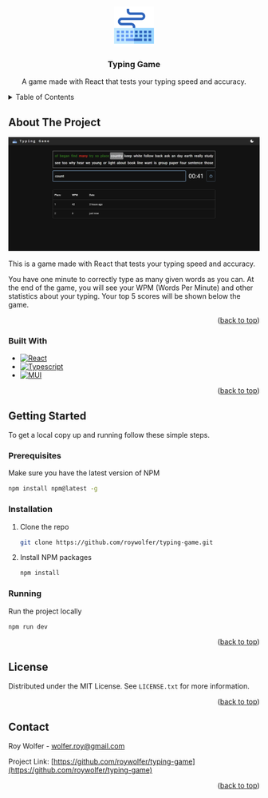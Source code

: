 <!-- PROJECT LOGO -->
<br />
<div align="center">
  <a href="https://github.com/roywolfer/typing-game">
    <img src="assets/keyboard.svg" alt="Logo" width="80" height="80">
  </a>

<h3 align="center">Typing Game</h3>
  <p align="center">
    A game made with React that tests your typing speed and accuracy. 
  </p>
</div>

<!-- TABLE OF CONTENTS -->
<details>
  <summary>Table of Contents</summary>
  <ol>
    <li>
      <a href="#about-the-project">About The Project</a>
      <ul>
        <li><a href="#built-with">Built With</a></li>
      </ul>
    </li>
    <li>
      <a href="#getting-started">Getting Started</a>
      <ul>
        <li><a href="#prerequisites">Prerequisites</a></li>
        <li><a href="#installation">Installation</a></li>
        <li><a href="#running">Running</a></li>
      </ul>
    </li>
    <li><a href="#license">License</a></li>
    <li><a href="#contact">Contact</a></li>
  </ol>
</details>

<!-- ABOUT THE PROJECT -->

## About The Project

![Product Name Screen Shot][product-screenshot]

This is a game made with React that tests your typing speed and accuracy.

You have one minute to correctly type as many given words as you can.
At the end of the game, you will see your WPM (Words Per Minute) and other statistics about your typing.
Your top 5 scores will be shown below the game.

<p align="right">(<a href="#readme-top">back to top</a>)</p>

### Built With

- [![React][React.js]][React-url]
- [![Typescript][Typescript.com]][Typescript-url]
- [![MUI][MUI.com]][MUI-url]

<p align="right">(<a href="#readme-top">back to top</a>)</p>

<!-- GETTING STARTED -->

## Getting Started

To get a local copy up and running follow these simple steps.

### Prerequisites

Make sure you have the latest version of NPM

```sh
npm install npm@latest -g
```

### Installation

1. Clone the repo
   ```sh
   git clone https://github.com/roywolfer/typing-game.git
   ```
2. Install NPM packages
   ```sh
   npm install
   ```

### Running

Run the project locally

```sh
npm run dev
```

<p align="right">(<a href="#readme-top">back to top</a>)</p>

<!-- LICENSE -->

## License

Distributed under the MIT License. See `LICENSE.txt` for more information.

<p align="right">(<a href="#readme-top">back to top</a>)</p>

<!-- CONTACT -->

## Contact

Roy Wolfer - wolfer.roy@gmail.com

Project Link: [https://github.com/roywolfer/typing-game](https://github.com/roywolfer/typing-game)

<p align="right">(<a href="#readme-top">back to top</a>)</p>

<!-- MARKDOWN LINKS & IMAGES -->
<!-- https://www.markdownguide.org/basic-syntax/#reference-style-links -->

[product-screenshot]: assets/game-screenshot.png
[React.js]: https://img.shields.io/badge/React-20232A?style=for-the-badge&logo=react&logoColor=61DAFB
[React-url]: https://reactjs.org/
[Typescript.com]: https://img.shields.io/badge/TypeScript-007ACC?style=for-the-badge&logo=typescript&logoColor=white
[Typescript-url]: https://www.typescriptlang.org/
[MUI.com]: https://img.shields.io/badge/MUI-%230081CB.svg?style=for-the-badge&logo=mui&logoColor=white
[MUI-url]: https://mui.com/
